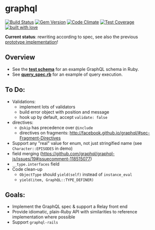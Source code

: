 # graphql

[![Build Status](https://travis-ci.org/rmosolgo/graphql-ruby.svg?branch=master)](https://travis-ci.org/rmosolgo/graphql-ruby)
[![Gem Version](https://badge.fury.io/rb/graphql.svg)](https://rubygems.org/gems/graphql)
[![Code Climate](https://codeclimate.com/github/rmosolgo/graphql-ruby/badges/gpa.svg)](https://codeclimate.com/github/rmosolgo/graphql-ruby)
[![Test Coverage](https://codeclimate.com/github/rmosolgo/graphql-ruby/badges/coverage.svg)](https://codeclimate.com/github/rmosolgo/graphql-ruby)
[![built with love](https://cloud.githubusercontent.com/assets/2231765/6766607/d07992c6-cfc9-11e4-813f-d9240714dd50.png)](http://rmosolgo.github.io/react-badges/)

__Current status__: rewriting according to spec, see also the previous [prototype implementation](https://github.com/rmosolgo/graphql-ruby/tree/74ad3c30a6d8db010ec3856f5871f8a02fcfba42)!

## Overview

- See the __[test schema](https://github.com/rmosolgo/graphql-ruby/blob/master/spec/support/dummy_app.rb)__ for an example GraphQL schema in Ruby.
- See __[query_spec.rb](https://github.com/rmosolgo/graphql-ruby/blob/master/spec/graph_ql/query_spec.rb)__ for an example of query execution.

## To Do:

- Validations:
  - implement lots of validators
  - build error object with position and message
  - hook up by default, accept `validate: false`
- directives:
  - `@skip` has precedence over `@include`
  - directives on fragments: http://facebook.github.io/graphql/#sec-Fragment-Directives
- Support any "real" value for enum, not just stringified name (see `Character::EPISODES` in demo)
- field merging (https://github.com/graphql/graphql-js/issues/19#issuecomment-118515077)
- `__type.interfaces` field
- Code clean-up
  - `ObjectType` should `yield(self)` instead of `instance_eval`
  - `yield(item, GraphQL::TYPE_DEFINER)`
## Goals:

- Implement the GraphQL spec & support a Relay front end
- Provide idiomatic, plain-Ruby API with similarities to reference implementation where possible
- Support `graphql-rails`
